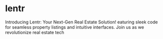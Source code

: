 # lentr
Introducing Lentr: Your Next-Gen Real Estate Solution! eaturing sleek code for seamless property listings and intuitive interfaces. Join us as we revolutionize real estate tech
